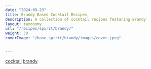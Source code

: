 ```yaml
---
date: "2024-09-23"
title: Brandy Based Cocktail Recipes
description: A collection of cocktail recipes featuring Brandy
layout: taxonomy
url: "/recipes/spirit/brandy/"
weight: 30
coverImage: "/base_spirit/brandy/images/cover.jpeg"


---
```


<a href="/recipes/category/cocktail/" class="badge text-bg-primary text-decoration-none">cocktail</a> 
<a href="/recipes/spirit/brandy/" class="badge text-bg-info text-decoration-none">brandy</a> 






